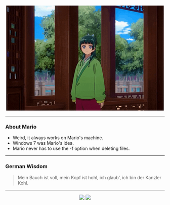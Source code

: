 <p align="center">
  <img src="assets/maomao.gif" />
</p>

---

### About Mario
- Weird, it always works on Mario's machine.
- Windows 7 was Mario's idea.
- Mario never has to use the -f option when deleting files.

---

### German Wisdom
> Mein Bauch ist voll, mein Kopf ist hohl, ich glaub', ich bin der Kanzler Kohl.

---

<p align="center">
  <a>
    <img height="180em" src="https://github-readme-stats-eight-theta.vercel.app/api?username=Torfkopp&show_icons=true&theme=dark&include_all_commits=true&count_private=true"/>
  </a>
  <a href="https://github.com/Torfkopp?tab=repositories">
    <img height="180em" src="https://github-readme-stats-eight-theta.vercel.app/api/top-langs/?username=torfkopp&layout=compact&theme=dark&langs_count=8&hide=java"/>
  </a>
</p>

